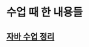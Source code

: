 # 수업 때 한 내용들

## [자바 수업 정리](https://github.com/namerim/Class/tree/main/Jsp%20%ED%8C%8C%EC%9D%BC "자바 수업 정리")

##
